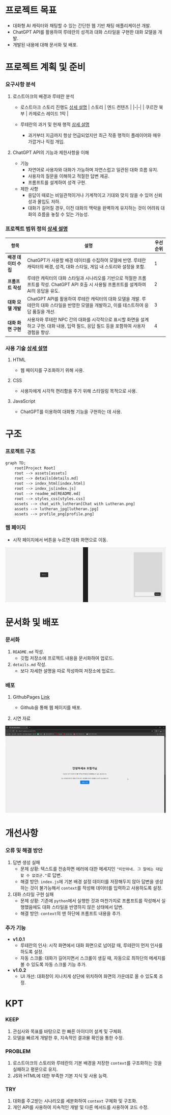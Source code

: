 # 프로젝트 목표
- 대화형 AI 캐릭터와 채팅할 수 있는 간단한 웹 기반 채팅 애플리케이션 개발.
- ChatGPT API를 활용하여 루테란의 성격과 대화 스타일을 구현한 대화 모델을 개발.
- 개발된 내용에 대해 문서화 및 배포.

# 프로젝트 계획 및 준비

### 요구사항 분석
1. 로스트아크의 배경과 루테란 분석 
    - 로스트아크 스토리 진행도 [상세 설명](details.md#로스트아크-스토리-진행도)
        | 스토리 | 엔드 컨텐츠 |
        |-|-|
        | 쿠르잔 북부 | 카제로스 레이드 1막 |

    - 루테란의 과거 및 현재 행적 [상세 설명](details.md#루테란의-과거-및-현재-행적)
        - 과거부터 지금까지 항상 언급되었지만 최근 작중 행적이 플레이어와 매우 가깝거나 직접 개입.

2. ChatGPT API의 기능과 제한사항을 이해
    - 기능
        - 자연어로 사용자와 대화가 가능하며 자연스럽고 일관된 대화 흐름 유지.
        - 사용자의 질문을 이해하고 적절한 답변 제공.
        - 프롬프트를 설계하여 성격 구현.
    - 제한 사항
        - 응답이 때로는 비일관적이거나 기계적이고 기대와 맞지 않을 수 있어 신뢰성과 몰입도 저하.
        - 대화가 길어질 경우, 이전 대화의 맥락을 완벽하게 유지하는 것이 어려워 대화의 흐름을 놓칠 수 있는 가능성.

### 프로젝트 범위 정의 [상세 설명](details.md#프로젝트-범위-정의)
| 항목 | 설명 | 우선순위 |
|-|-|-|
| **배경 데이터 수집** | ChatGPT가 사용할 배경 데이터를 수집하여 모델에 반영. 루테란 캐릭터의 배경, 성격, 대화 스타일, 게임 내 스토리와 설정을 포함. | 1 |
| **프롬프트 작성** | 루테란 캐릭터의 대화 스타일과 시나리오를 기반으로 적절한 프롬프트를 작성. ChatGPT API 호출 시 사용될 프롬프트를 설계하여 AI의 응답을 유도. | 2 |
| **대화 모델 개발** | ChatGPT API를 활용하여 루테란 캐릭터의 대화 모델을 개발. 루테란의 대화 스타일을 반영한 모델을 개발하고, 이를 테스트하여 응답 품질을 개선.| 3 |
| **대화 화면 구현**  | 사용자와 루테란 NPC 간의 대화를 시각적으로 표시할 화면을 설계하고 구현. 대화 내용, 입력 필드, 응답 필드 등을 포함하여 사용자 경험을 향상. | 4 |

### 사용 기술 [상세 설명](details.md#사용-기술)
1. HTML
    - 웹 페이지를 구조화하기 위해 사용.

2. CSS
    - 사용자에게 시각적 편리함을 주기 위해 스타일링 목적으로 사용.

3. JavaScript
    - ChatGPT를 이용하여 대화형 기능을 구현하는 데 사용.

# 구조

### 프로젝트 구조

``` mermaid
graph TD;
    root[Project Root]
    root --> assets[assets]
    root --> details[details.md]
    root --> index_html[index.html]
    root --> index_js[index.js]
    root --> readme_md[README.md]
    root --> styles_css[styles.css]
    assets --> chat_with_lutheran[Chat with Lutheran.png]
    assets --> lutheran_jpg[lutheran.jpg]
    assets --> profile_png[profile.png]
```

### 웹 페이지
- 시작 페이지에서 버튼을 누르면 대화 화면으로 이동.

<div align=center>
    <img src="assets/Chat with Lutheran.png" alt="Example Image of the Web Page">
</div>

# 문서화 및 배포

### 문서화
1. `README.md` 작성.
    - 깃헙 저장소에 프로젝트 내용을 문서화하여 업로드.
2. `details.md` 작성.
    - 보다 자세한 설명을 따로 작성하여 저장소에 업로드.

### 배포
1. GithubPages [Link](https://tibboh17.github.io/LostArk-NPC/)
    - Github을 통해 웹 페이지를 배포.

2. 시연 자료

<div align=center>
    <img src="assets/Chat with Lutheran.gif">
</div>


# 개선사항

### 오류 및 해결 방안
1. 답변 생성 실패
    - 문제 상황: 텍스트를 전송하면 에러에 대한 메세지인 `"미안하네. 그 말에는 대답할 수 없겠군."`로 답변.
    - 해결 방안: `index.js`에 기본 배경 설정 데이터를 저장해두지 않아 답변을 생성하는 것이 불가능해서 `context`를 작성해 데이터를 입력하고 사용하도록 설정.
2. 대화 스타일 구현 실패
    - 문제 상황: 기존에 `python`에서 실행한 것과 마찬가지로 프롬프트를 작성해서 실행했음에도 대화 스타일을 반영하지 않은 상태에서 답변.
    - 해결 방안: `context`의 맨 하단에 프롬프트 내용을 추가.

### 추가 기능
- **v1.0.1**
    - 루테란의 인사: 시작 화면에서 대화 화면으로 넘어갈 때, 루테란이 먼저 인사를 하도록 설정.
    - 자동 스크롤: 대화가 길어지면서 스크롤이 생길 때, 자동으로 최하단의 메세지를 볼 수 있도록 자동 스크롤 기능 추가.
- **v1.0.2**
    - UI 개선: 대화창이 지나치게 상단에 위치하여 화면의 가운데로 올 수 있도록 조정.

# KPT
### KEEP
1. 관심사와 목표를 바탕으로 한 빠른 아이디어 설계 및 구체화.
2. 모델을 빠르게 개발한 후, 지속적인 결과물 확인을 통한 수정.

### PROBLEM
1. 로스트아크의 스토리와 루테란의 기본 배경을 저장한 `context`를 구조화하는 것을 실패하고 평문으로 유지.
2. JS와 HTML에 대한 부족한 기본 지식 및 사용 능력.

### TRY
1. 대화를 주고받는 시나리오를 세분화하여 `context` 구체화 및 구조화.
2. 개인 API를 사용하여 지속적인 개발 및 다른 메서드를 사용하여 코드 수정.